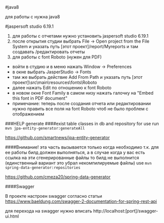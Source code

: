 #java8

для работы с нужна java8

#jaspersoft studio 6.19.1

1) для работы с отчетами нужно установить jaspersoft studio 6.19.1
2) после открытия студии выбрать File -> Open project from the File System и указать путь \[этот проект]/report/Myreports и там создавать /редактировать отчеты  
3) для работы с font Roboto (нужен для PDF)
 - войти в студию и в меню нажать Window -> Preferences 
  - в окне выбрать JasperStudio -> Fonts 
  - там же выбрать действие Add From Path и указать путь \[этот проект]\src\main\resources\fonts\Roboto 
  - далее нажать Edit по отношению к font Roboto
  - в новом окне Font Family в самом низу нажать галочку на "Embed this font in PDF document"
  - примечание: теперь после создания отчета или редактировании нужно править все поля на font Roboto чтоб не было проблем с отображением   

###HELP generate 
####exist table classes in db and repository 
for use run `mvn jpa-entity-generator:generateAll`

https://github.com/smartnews/jpa-entity-generator

####Внимание!
эта часть вызывается только когда необходимо т.к. для ее работы билд должен выполняться, а в случае когда у вас есть ссылка на эти сгенерированные файлы то билд не выполнится (единственный вариант это убрал некомпилируемые файлы)
 use `mvn spring-data-generator:repositories`

https://github.com/cmeza20/spring-data-generator

####Swagger

В проекте настроен swagger согласно статьи https://www.baeldung.com/swagger-2-documentation-for-spring-rest-api

для перехода на swagger нужно вписать http://localhost:[port]/swagger-ui.html